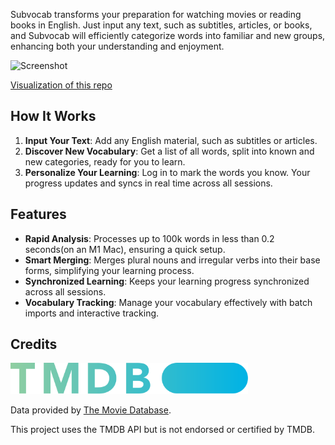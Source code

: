 Subvocab transforms your preparation for watching movies or reading books in English. Just input any text, such as subtitles, articles, or books, and Subvocab will efficiently categorize words into familiar and new groups, enhancing both your understanding and enjoyment.

<img width="1422" alt="Screenshot" src="https://github.com/user-attachments/assets/f277f541-ceb1-46ff-adb0-c6791dc5190d" />

[Visualization of this repo](https://mango-dune-07a8b7110.1.azurestaticapps.net/?repo=kyle1an%2FSubVocab)

## How It Works

1. **Input Your Text**: Add any English material, such as subtitles or articles.
2. **Discover New Vocabulary**: Get a list of all words, split into known and new categories, ready for you to learn.
3. **Personalize Your Learning**: Log in to mark the words you know. Your progress updates and syncs in real time across all sessions.

## Features

- **Rapid Analysis**: Processes up to 100k words in less than 0.2 seconds(on an M1 Mac), ensuring a quick setup.
- **Smart Merging**: Merges plural nouns and irregular verbs into their base forms, simplifying your learning process.
- **Synchronized Learning**: Keeps your learning progress synchronized across all sessions.
- **Vocabulary Tracking**: Manage your vocabulary effectively with batch imports and interactive tracking.

## Credits

<img height="50px" src="./public/tmdb.svg">

Data provided by [The Movie Database](https://www.themoviedb.org).

This project uses the TMDB API but is not endorsed or certified by TMDB.
